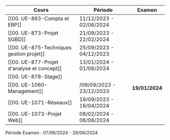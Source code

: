 | Cours | Période | **Examen** |
| ------| --------| ---------|
| [[00. UE-863-Compta et ERP]] | 11/12/2023 - 02/06/2024 | |
| [[00. UE-873-Projet SGBD]] | 21/09/2023 - 22/02/2024 | |
| [[00. UE-875-Techniques gestion projet]] | 25/09/2023 - 04/12/2023 | |
| [[00. UE-877-Projet d'analyse et concept]] | 13/01/2024 - 01/06/2024 | |
| [[00. UE-878-Stage]] | | |
| [[00. UE-1060-Management]]  |/09/09/2023 - 23/12/2023 | __19/01/2024__ |
| [[00. UE-1071-Réseaux]] | 19/09/2023 - 16/04/2024 | |
| [[00. UE-1073-Projet Web]] | 08/02/2024 - 06/06/2024 | |


Période Examen : 07/06/2024 - 29/06/2024

